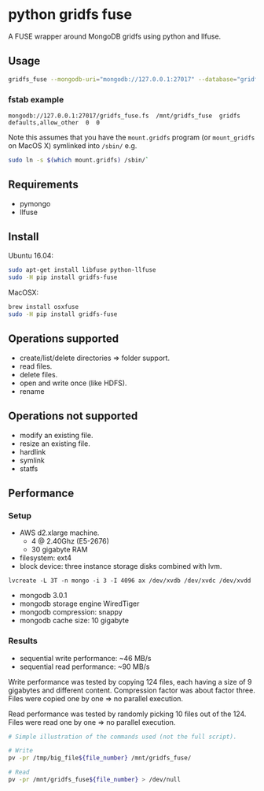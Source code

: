# python gridfs fuse
A FUSE wrapper around MongoDB gridfs using python and llfuse.

## Usage

```bash
gridfs_fuse --mongodb-uri="mongodb://127.0.0.1:27017" --database="gridfs_fuse" --mount-point="/mnt/gridfs_fuse" # --options=allow_other
```

### fstab example
```
mongodb://127.0.0.1:27017/gridfs_fuse.fs  /mnt/gridfs_fuse  gridfs  defaults,allow_other  0  0 
```
Note this assumes that you have the `mount.gridfs` program (or `mount_gridfs` on MacOS X) symlinked 
into `/sbin/` e.g. 
```bash
sudo ln -s $(which mount.gridfs) /sbin/`
```

## Requirements
 * pymongo
 * llfuse

## Install
Ubuntu 16.04:
```bash
sudo apt-get install libfuse python-llfuse
sudo -H pip install gridfs-fuse
```

MacOSX:
```bash
brew install osxfuse
sudo -H pip install gridfs-fuse
```


## Operations supported
 * create/list/delete directories => folder support.
 * read files.
 * delete files.
 * open and write once (like HDFS).
 * rename


## Operations not supported
 * modify an existing file.
 * resize an existing file.
 * hardlink
 * symlink
 * statfs


## Performance
### Setup
* AWS d2.xlarge machine.
  * 4 @ 2.40Ghz (E5-2676)
  * 30 gigabyte RAM
* filesystem: ext4
* block device: three instance storage disks combined with lvm.
```
lvcreate -L 3T -n mongo -i 3 -I 4096 ax /dev/xvdb /dev/xvdc /dev/xvdd
```
* mongodb 3.0.1
* mongodb storage engine WiredTiger
* mongodb compression: snappy
* mongodb cache size: 10 gigabyte

### Results
* sequential write performance: ~46 MB/s
* sequential read performance: ~90 MB/s

Write performance was tested by copying 124 files, each having a size of 9 gigabytes and different content.
Compression factor was about factor three.
Files were copied one by one => no parallel execution.

Read performance was tested by randomly picking 10 files out of the 124.
Files were read one by one => no parallel execution.

```bash
# Simple illustration of the commands used (not the full script).

# Write
pv -pr /tmp/big_file${file_number} /mnt/gridfs_fuse/

# Read
pv -pr /mnt/gridfs_fuse${file_number} > /dev/null
```

